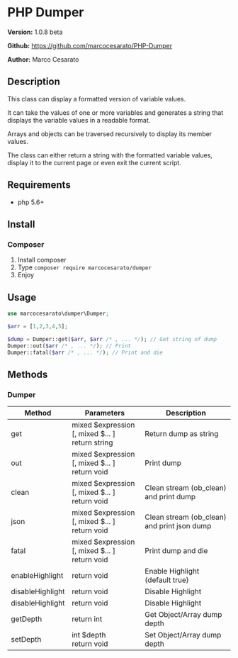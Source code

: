 # PHP Dumper

**Version:** 1.0.8 beta

**Github:** https://github.com/marcocesarato/PHP-Dumper

**Author:** Marco Cesarato

## Description

This class can display a formatted version of variable values.

It can take the values of one or more variables and generates a string that displays the variable values in a readable format.

Arrays and objects can be traversed recursively to display its member values.

The class can either return a string with the formatted variable values, display it to the current page or even exit the current script.

## Requirements

- php 5.6+

## Install

### Composer
1. Install composer
2. Type `composer require marcocesarato/dumper`
4. Enjoy

## Usage

```php
use marcocesarato\dumper\Dumper;

$arr = [1,2,3,4,5];

$dump = Dumper::get($arr, $arr /* , ... */); // Get string of dump
Dumper::out($arr /* , ... */); // Print
Dumper::fatal($arr /* , ... */); // Print and die
```

## Methods

### Dumper

| Method      | Parameters                          | Description                                        |
| ----------- | ----------------------------------- | -------------------------------------------------- |
| get      | 	   mixed $expression [, mixed $... ]<br>return string | Return dump as string  |
| out    |       mixed $expression [, mixed $... ]<br>return void   | Print dump      |
| clean      |    mixed $expression [, mixed $... ]<br>return void  | Clean stream (ob_clean) and print dump |
| json      |    mixed $expression [, mixed $... ]<br>return void  | Clean stream (ob_clean) and print json dump |
| fatal      |   mixed $expression [, mixed $... ]<br>return void  | Print dump and die |
| enableHighlight      |   return void  | Enable Highlight (default true) |
| disableHighlight      |   return void  | Disable Highlight |
| disableHighlight      |   return void  | Disable Highlight |
| getDepth      |   return int  | Get Object/Array dump depth |
| setDepth      |   int $depth<br>return void  | Set Object/Array dump depth |
